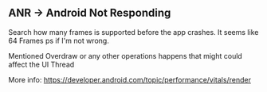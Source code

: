 ## ANR -> Android Not Responding  
Search how many frames is supported before the app crashes. It seems like 64 Frames ps if I'm not wrong. 

Mentioned Overdraw or any other operations happens that might could affect the UI Thread

More info: https://developer.android.com/topic/performance/vitals/render
